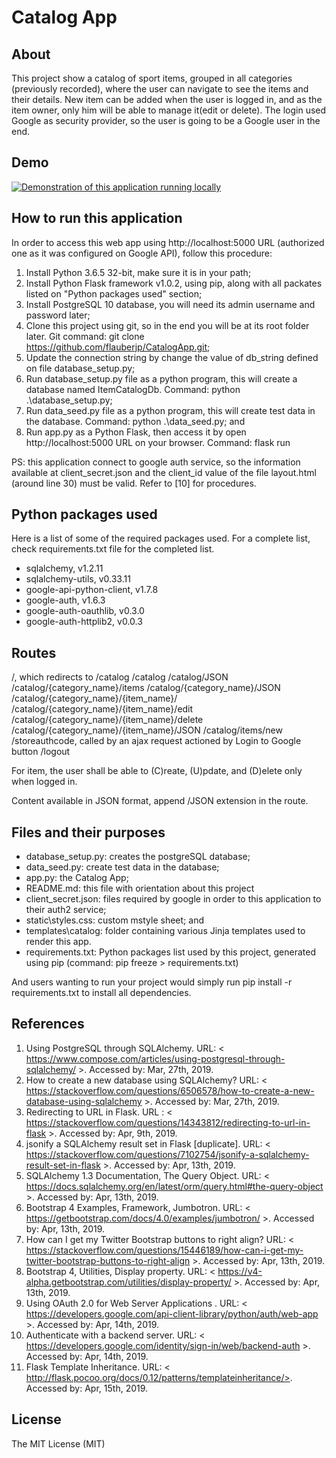 
# Catalog App

## About
This project show a catalog of sport items, grouped in all categories 
(previously recorded), where the user can navigate to see the items and their 
details. New item can be added when the user is logged in,
and as the item owner, only him will be able to manage it(edit or delete). 
The login used Google as security provider, so the user is going to 
be a Google user in the end.

## Demo

[![Demonstration of this application running locally](https://img.youtube.com/vi/JpHDKNTWNow/0.jpg)](https://youtu.be/JpHDKNTWNow)


## How to run this application
In order to access this web app using http://localhost:5000 URL (authorized one as it was configured on Google API), follow this procedure:
1. Install Python 3.6.5 32-bit, make sure it is in your path;
2. Install Python Flask framework v1.0.2, using pip, along with all packates listed on
"Python packages used" section; 
3. Install PostgreSQL 10 database, you will need its admin username and password later;
4. Clone this project using git, so in the end you will be at its root folder later. 
Git command: git clone https://github.com/flauberjp/CatalogApp.git;
5. Update the connection string by change the value of db_string defined on file
database_setup.py;
6. Run database_setup.py file as a python program, this will create a database
named ItemCatalogDb. Command: python .\database_setup.py;
7. Run data_seed.py file as a python program, this will create test data in the 
database. Command: python .\data_seed.py; and
8. Run app.py as a Python Flask, then access it by open http://localhost:5000 URL on your browser. Command: flask run

PS: this application connect to google auth service, so the information 
available at client_secret.json and the client_id value of the file layout.html (around line 30)
must be valid. Refer to [10] for procedures.


## Python packages used
Here is a list of some of the required packages used. For a complete list, check requirements.txt file for the completed list.
* sqlalchemy, v1.2.11
* sqlalchemy-utils, v0.33.11
* google-api-python-client, v1.7.8
* google-auth, v1.6.3
* google-auth-oauthlib, v0.3.0
* google-auth-httplib2, v0.0.3


## Routes
/, which redirects to /catalog
/catalog
/catalog/JSON
/catalog/{category_name}/items
/catalog/{category_name}/JSON
/catalog/{category_name}/{item_name}/
/catalog/{category_name}/{item_name}/edit
/catalog/{category_name}/{item_name}/delete
/catalog/{category_name}/{item_name}/JSON
/catalog/items/new
/storeauthcode, called by an ajax request actioned by Login to Google button
/logout


For item, the user shall be able to (C)reate, (U)pdate, and (D)elete only when 
logged in.

Content available in JSON format, append /JSON extension in the route.

## Files and their purposes
* database_setup.py: creates the postgreSQL database; 
* data_seed.py: create test data in the database;
* app.py: the Catalog App;
* README.md: this file with orientation about this project
* client_secret.json: files required by google in order to this application to 
their auth2 service;
* static\styles.css: custom mstyle sheet; and 
* templates\catalog: folder containing various Jinja templates used to render 
this app. 
* requirements.txt: Python packages list used by this project, generated using pip (command: 
pip freeze > requirements.txt)

And users wanting to run your project would simply run pip install -r requirements.txt to install all dependencies.

## References
1. Using PostgreSQL through SQLAlchemy. URL: < https://www.compose.com/articles/using-postgresql-through-sqlalchemy/ >. Accessed by: Mar, 27th, 2019.
2. How to create a new database using SQLAlchemy? URL: < https://stackoverflow.com/questions/6506578/how-to-create-a-new-database-using-sqlalchemy >. Accessed by: Mar, 27th, 2019.
3. Redirecting to URL in Flask. URL : < https://stackoverflow.com/questions/14343812/redirecting-to-url-in-flask >. Accessed by: Apr, 9th, 2019.
4. jsonify a SQLAlchemy result set in Flask [duplicate]. URL: < https://stackoverflow.com/questions/7102754/jsonify-a-sqlalchemy-result-set-in-flask >. Accessed by: Apr, 13th, 2019.
5. SQLAlchemy 1.3 Documentation, The Query Object. URL: < https://docs.sqlalchemy.org/en/latest/orm/query.html#the-query-object >. Accessed by: Apr, 13th, 2019.
6. Bootstrap 4 Examples, Framework, Jumbotron. URL: < https://getbootstrap.com/docs/4.0/examples/jumbotron/ >. Accessed by: Apr, 13th, 2019.
7. How can I get my Twitter Bootstrap buttons to right align? URL: < https://stackoverflow.com/questions/15446189/how-can-i-get-my-twitter-bootstrap-buttons-to-right-align >. Accessed by: Apr, 13th, 2019.
8. Bootstrap 4, Utilities, Display property. URL: < https://v4-alpha.getbootstrap.com/utilities/display-property/ >. Accessed by: Apr, 13th, 2019.
9. Using OAuth 2.0 for Web Server Applications . URL: < https://developers.google.com/api-client-library/python/auth/web-app >. Accessed by: Apr, 14th, 2019.
10. Authenticate with a backend server. URL: < https://developers.google.com/identity/sign-in/web/backend-auth >. Accessed by: Apr, 14th, 2019.
11. Flask Template Inheritance. URL: < http://flask.pocoo.org/docs/0.12/patterns/templateinheritance/>. Accessed by: Apr, 15th, 2019.

## License
 
The MIT License (MIT)
